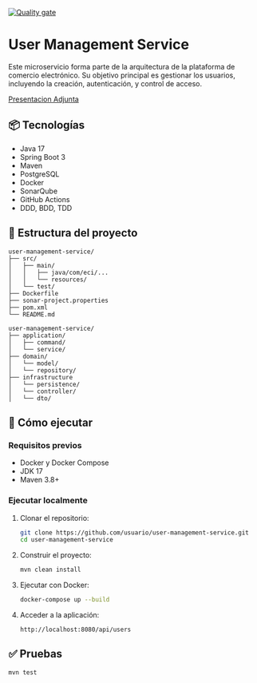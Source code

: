 [![Quality gate](https://sonarcloud.io/api/project_badges/quality_gate?project=juancamilo399_user-management-service)](https://sonarcloud.io/summary/new_code?id=juancamilo399_user-management-service)

# User Management Service

Este microservicio forma parte de la arquitectura de la plataforma de comercio electrónico. Su objetivo principal es gestionar los usuarios, incluyendo la creación, autenticación, y control de acceso.

[Presentacion Adjunta](https://docs.google.com/presentation/d/1WV0BBeXKxW-t6f3Th6wfOrK2lHQgGgEy0Z75Mssjg2w/edit?usp=sharing)

## 📦 Tecnologías

- Java 17
- Spring Boot 3
- Maven
- PostgreSQL
- Docker
- SonarQube
- GitHub Actions
- DDD, BDD, TDD

## 📁 Estructura del proyecto

```
user-management-service/
├── src/
│   ├── main/
│   │   ├── java/com/eci/...
│   │   └── resources/
│   └── test/
├── Dockerfile
├── sonar-project.properties
├── pom.xml
└── README.md
```

```
user-management-service/
├── application/
│   ├── command/
│   └── service/
├── domain/
│   └── model/
│   └── repository/
├── infrastructure
│   └── persistence/
│   └── controller/
│   └── dto/
```

## 🚀 Cómo ejecutar

### Requisitos previos

- Docker y Docker Compose
- JDK 17
- Maven 3.8+

### Ejecutar localmente

1. Clonar el repositorio:

   ```bash
   git clone https://github.com/usuario/user-management-service.git
   cd user-management-service
   ```

2. Construir el proyecto:

   ```bash
   mvn clean install
   ```

3. Ejecutar con Docker:

   ```bash
   docker-compose up --build
   ```

4. Acceder a la aplicación:

   ```
   http://localhost:8080/api/users
   ```

## ✅ Pruebas

```bash
mvn test
```
